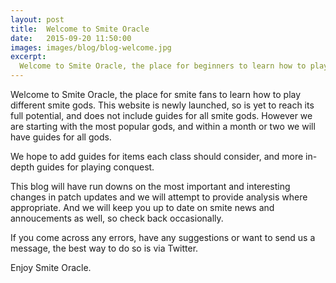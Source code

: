 ```yaml
---
layout: post
title:  Welcome to Smite Oracle
date:   2015-09-20 11:50:00
images: images/blog/blog-welcome.jpg
excerpt:
  Welcome to Smite Oracle, the place for beginners to learn how to play smite gods. This website is newly launched, so is yet to reach its full potential, and does not include guides for all smite gods.
---
```


Welcome to Smite Oracle, the place for smite fans to learn how to play different smite gods. This website is newly launched, so is yet to reach its full potential, and does not include guides for all smite gods. However we are starting with the most popular gods, and within a month or two we will have guides for all gods.

We hope to add guides for items each class should consider, and more in-depth guides for playing conquest.

This blog will have run downs on the most important and interesting changes in patch updates and we will attempt to provide analysis where appropriate. And we will keep you up to date on smite news and annoucements as well, so check back occasionally.

If you come across any errors, have any suggestions or want to send us a message, the best way to do so is via Twitter.

Enjoy Smite Oracle.